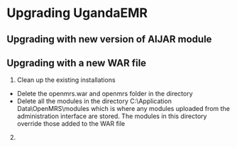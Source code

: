# Upgrading UgandaEMR 
## Upgrading with new version of AIJAR module
## Upgrading with a new WAR file 
1. Clean up the existing installations
* Delete the openmrs.war and openmrs folder in the directory 
* Delete all the modules in the directory C:\Application Data\OpenMRS\modules which is where any modules uploaded from the administration interface are stored. The modules in this directory override those added to the WAR file 
2. 
